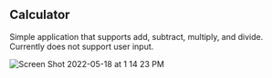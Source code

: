 ## Calculator

Simple application that supports add, subtract, multiply, and divide. Currently does not support user input. 

![Screen Shot 2022-05-18 at 1 14 23 PM](https://user-images.githubusercontent.com/91633223/169148085-fe1b1d3f-d937-439b-ba98-32aae11eec58.png)
